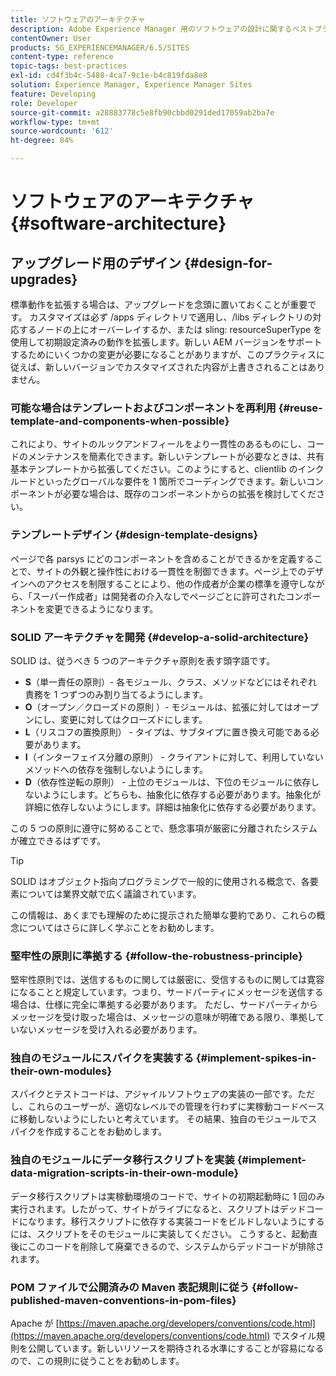 ```yaml
---
title: ソフトウェアのアーキテクチャ
description: Adobe Experience Manager 用のソフトウェアの設計に関するベストプラクティスについて説明します。
contentOwner: User
products: SG_EXPERIENCEMANAGER/6.5/SITES
content-type: reference
topic-tags: best-practices
exl-id: cd4f3b4c-5488-4ca7-9c1e-b4c819fda8e8
solution: Experience Manager, Experience Manager Sites
feature: Developing
role: Developer
source-git-commit: a28883778c5e8fb90cbbd0291ded17059ab2ba7e
workflow-type: tm+mt
source-wordcount: '612'
ht-degree: 84%

---
```


# ソフトウェアのアーキテクチャ{#software-architecture}

## アップグレード用のデザイン {#design-for-upgrades}

標準動作を拡張する場合は、アップグレードを念頭に置いておくことが重要です。 カスタマイズは必ず /apps ディレクトリで適用し、/libs ディレクトリの対応するノードの上にオーバーレイするか、または sling: resourceSuperType を使用して初期設定済みの動作を拡張します。新しい AEM バージョンをサポートするためにいくつかの変更が必要になることがありますが、このプラクティスに従えば、新しいバージョンでカスタマイズされた内容が上書きされることはありません。

### 可能な場合はテンプレートおよびコンポーネントを再利用 {#reuse-template-and-components-when-possible}

これにより、サイトのルックアンドフィールをより一貫性のあるものにし、コードのメンテナンスを簡素化できます。新しいテンプレートが必要なときは、共有基本テンプレートから拡張してください。このようにすると、clientlib のインクルードといったグローバルな要件を 1 箇所でコーディングできます。新しいコンポーネントが必要な場合は、既存のコンポーネントからの拡張を検討してください。

### テンプレートデザイン {#design-template-designs}

ページで各 parsys にどのコンポーネントを含めることができるかを定義することで、サイトの外観と操作性における一貫性を制御できます。ページ上でのデザインへのアクセスを制限することにより、他の作成者が企業の標準を遵守しながら、「スーパー作成者」は開発者の介入なしでページごとに許可されたコンポーネントを変更できるようになります。

### SOLID アーキテクチャを開発 {#develop-a-solid-architecture}

SOLID は、従うべき 5 つのアーキテクチャ原則を表す頭字語です。

* **S**（単一責任の原則）- 各モジュール、クラス、メソッドなどにはそれぞれ責務を 1 つずつのみ割り当てるようにします。
* **O**（オープン／クローズドの原則 ）- モジュールは、拡張に対してはオープンにし、変更に対してはクローズドにします。
* **L**（リスコフの置換原則） - タイプは、サブタイプに置き換え可能である必要があります。
* **I**（インターフェイス分離の原則） - クライアントに対して、利用していないメソッドへの依存を強制しないようにします。
* **D**（依存性逆転の原則） - 上位のモジュールは、下位のモジュールに依存しないようにします。どちらも、抽象化に依存する必要があります。抽象化が詳細に依存しないようにします。詳細は抽象化に依存する必要があります。

この 5 つの原則に遵守に努めることで、懸念事項が厳密に分離されたシステムが確立できるはずです。

>[!TIP]
>
>SOLID はオブジェクト指向プログラミングで一般的に使用される概念で、各要素については業界文献で広く議論されています。
>
>この情報は、あくまでも理解のために提示された簡単な要約であり、これらの概念についてはさらに詳しく学ぶことをお勧めします。

### 堅牢性の原則に準拠する {#follow-the-robustness-principle}

堅牢性原則では、送信するものに関しては厳密に、受信するものに関しては寛容になることと規定しています。つまり、サードパーティにメッセージを送信する場合は、仕様に完全に準拠する必要があります。 ただし、サードパーティからメッセージを受け取った場合は、メッセージの意味が明確である限り、準拠していないメッセージを受け入れる必要があります。

### 独自のモジュールにスパイクを実装する {#implement-spikes-in-their-own-modules}

スパイクとテストコードは、アジャイルソフトウェアの実装の一部です。ただし、これらのユーザーが、適切なレベルでの管理を行わずに実稼動コードベースに移動しないようにしたいと考えています。 その結果、独自のモジュールでスパイクを作成することをお勧めします。

### 独自のモジュールにデータ移行スクリプトを実装 {#implement-data-migration-scripts-in-their-own-module}

データ移行スクリプトは実稼動環境のコードで、サイトの初期起動時に 1 回のみ実行されます。したがって、サイトがライブになると、スクリプトはデッドコードになります。移行スクリプトに依存する実装コードをビルドしないようにするには、スクリプトをそのモジュールに実装してください。 こうすると、起動直後にこのコードを削除して廃棄できるので、システムからデッドコードが排除されます。

### POM ファイルで公開済みの Maven 表記規則に従う {#follow-published-maven-conventions-in-pom-files}

Apache が [https://maven.apache.org/developers/conventions/code.html](https://maven.apache.org/developers/conventions/code.html) でスタイル規則を公開しています。新しいリソースを期待される水準にすることが容易になるので、この規則に従うことをお勧めします。
